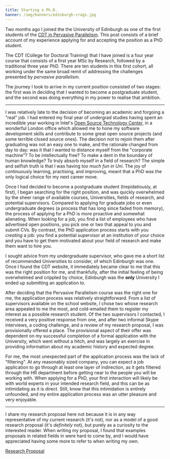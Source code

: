 ```yaml
---
title: Starting a Ph.D.
banner: /img/banners/edinburgh-crags.jpg
---
```


Two months ago I joined the the University of Edinburgh as one of the
first students of the
[CDT in Pervasive Parallelism](http://pervasiveparallelism.inf.ed.ac.uk/).
This post consists of a brief account of my experience applying for
and accepting the position as a PhD student.

The CDT (College for Doctoral Training) that I have joined is a four
year course that consists of a first year MSc by Research, followed by
a traditional three year PhD. There are ten students in this first
cohort, all working under the same broad remit of addressing the
challenges presented by *pervasive parallelism*.

The journey I took to arrive in my current position consisted of two
stages: the first was in deciding that I wanted to become a
postgraduate student, and the second was doing everything in my power
to realise that ambition.

----

I was relatively late to the decision of becoming an academic and
forgoing a "real" job. I had entered my final year of undergrad
studies having spent an incredible year working in Intel's
[Open Source Technology Center](https://01.org/), in a wonderful
London office which allowed me to hone my software development skills
and contribute to some great open source projects (and some terrible
closed source ones). The decision not to rejoin them after graduating
was not an easy one to make, and the rationale changed from day to
day: was it that I wanted to distance myself from the "corporate
machine"? To be intellectually free? To make a dent in the boundary of
human knowledge? To truly absorb myself in a field of research? The
simple and selfish truth is that I was having *too much fun in
Uni*. The joy of continuously learning, practising, and improving,
meant that a PhD was the only logical choice for my next career move.

Once I had decided to become a postgraduate student (trepidatiously,
at first), I began searching for the right position, and was quickly
overwhelmed by the sheer range of available courses, Universities,
fields of research, and potential supervisors. Compared to applying
for graduate jobs or even undergraduate degrees (a process that has
long since faded from memory), the process of applying for a PhD is
more proactive and somewhat alienating. When looking for a job, you
find a list of employees who have advertised open positions, you pick
one or two that appeal to you and submit CVs. By contrast, the PhD
application process starts with you *creating* a job: you find a
potential supervisor at an institution of your choice and you have to
get them motivated about your field of research and make them want to
hire you.

I sought advice from my undergraduate supervisor, who gave me a short
list of recommended Universities to consider, of which Edinburgh was
one. Once I found the CDT website, it immediately became clear to me
that this was the right position for me, and thankfully, after the
initial feeling of being overwhelmed and crippled by choice, Edinburgh
was the **only** University I ended up submitting an application to.

After deciding that the Pervasive Parallelism course was the right one
for me, the application process was relatively straightforward. From a
list of supervisors available on the school website, I chose two whose
research area appealed to me the most, and cold-emailed them to
register my interest as a possible research student. Of the two
supervisors I contacted, I received a very positive response from one,
and after two informal Skype interviews, a coding challenge, and a
review of my research proposal, I was provisionally offered a
place. The provisional aspect of their offer was dependent on my
successful completion of a formal application with the University,
which went without a hitch, and was largely an exercise in providing
information about my academic history and expected degree.

For me, the most unexpected part of the application process was the
lack of "filtering". At any reasonably sized company, you can expect a
job application to go through at least one layer of indirection, as it
gets filtered through the HR department before getting near to the
people you will be working with. When applying for a PhD, your first
interaction will likely be with world experts in your intended
research field, and this can be as intimidating as it is
direct. Still, know that this intimidation is entirely unfounded, and
my entire application process was an utter pleasure and very
enjoyable.

----

I share my research proposal here not because it is in any way
representative of my current research (it's not), nor as a model of a
good research proposal (it's *definitely* not), but purely as a
curiosity to the interested reader. When writing my proposal, I found
that examples proposals in related fields in were hard to come by, and
I would have appreciated having some more to refer to when writing my
own.

<div class="btn-row">
<a href="/u/ed/application.pdf" target="_blank" class="btn btn-pdf">Research Proposal</a>
</div>
